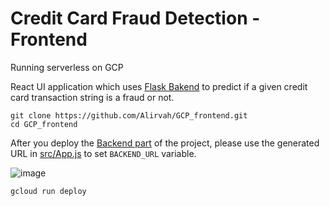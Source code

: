 # Credit Card Fraud Detection - Frontend

Running serverless on GCP

React UI application which uses [Flask Bakend](https://github.com/Alirvah/GCP_backend) to predict if a given credit card transaction string is a fraud or not.

```
git clone https://github.com/Alirvah/GCP_frontend.git
cd GCP_frontend
```

After you deploy the [Backend part](https://github.com/Alirvah/GCP_backend) of the project, please use the generated URL in [src/App.js](https://github.com/Alirvah/GCP_frontend/blob/a93489452fa10d4cf3daab7fbab4a047ab11973a/src/App.js#L4) to set `BACKEND_URL` variable.

![image](https://user-images.githubusercontent.com/37639059/166878744-3dca3194-8b43-407f-9624-23a21584e02a.png)


```
gcloud run deploy
```
